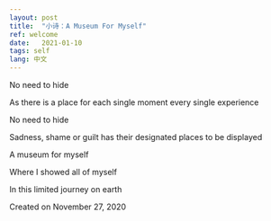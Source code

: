 ```yaml
---
layout: post
title:  "小诗：A Museum For Myself"
ref: welcome
date:   2021-01-10
tags: self
lang: 中文
---
```




No need to hide

As there is a place for each single moment
every single experience

No need to hide

Sadness, shame or guilt
has their designated places to be displayed

A museum for myself

Where I showed all of myself

In this limited journey on earth


Created on November 27, 2020